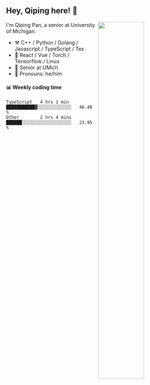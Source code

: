 

## Hey, Qiping here! :wave:

[<img align="right" width="50%" src="https://github-readme-stats.vercel.app/api?username=ppppqp&theme=dark&show_icons=true">](https://metrics.lecoq.io/ppppqp?template=classic)


I'm Qiping Pan, a senior at University of Michigan.

-   :hammer_and_pick: C++ / Python / Golang / Javascript / TypeScript / Tex
-   :pencil: React / Vue / Torch / Tensorflow / Linux 
-   :seedling: Senior at UMich
-   :man: Pronouns: he/him



#### :bar_chart: Weekly coding time

<!--START_SECTION:waka-->

```text
TypeScript   4 hrs 1 min     ███████████▓░░░░░░░░░░░░░   46.48 %
Other        2 hrs 4 mins    ██████░░░░░░░░░░░░░░░░░░░   23.95 %
```

<!--END_SECTION:waka-->
